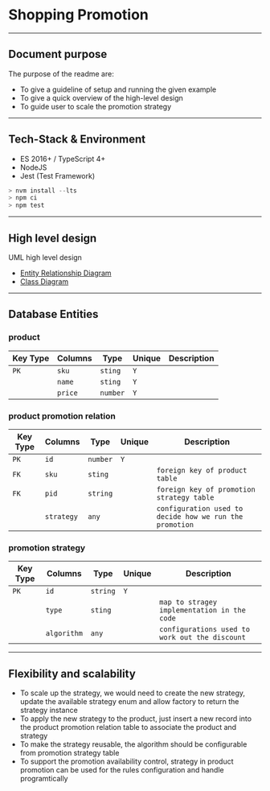 # Shopping Promotion
***
## Document purpose

The purpose of the readme are:

* To give a guideline of setup and running the given example
* To give a quick overview of the high-level design
* To guide user to scale the promotion strategy 

***
## Tech-Stack & Environment
* ES 2016+ / TypeScript 4+
* NodeJS
* Jest (Test Framework)

```javascript
> nvm install --lts
> npm ci
> npm test
```
***
## High level design
UML high level design
* [Entity Relationship Diagram](./assets/retail-promotion-er.jpg)
* [Class Diagram](./assets/retail-promotion-class-diagram.jpg)
***
## Database Entities 
### product

| Key Type | Columns | Type | Unique | Description |
| ---| --- | --- |  --- | --- |
| `PK` | `sku` | `sting` | `Y` |
|  | `name` | `sting` | `Y` |
|  | `price` | `number` | `Y` |

### product promotion relation
| Key Type | Columns | Type | Unique | Description |
| ---| --- | --- |  --- | --- |
| `PK` | `id` | `number` | `Y` | 
| `FK` | `sku` | `sting` |  | `foreign key of product table` |
| `FK` | `pid` | `string` |  | `foreign key of promotion strategy table` |
|  | `strategy` | `any` |  | `configuration used to decide how we run the promotion` |

### promotion strategy
| Key Type | Columns | Type | Unique | Description |
| ---| --- | --- |  --- | --- |
| `PK` | `id` | `string` | `Y` |
|  | `type` | `sting` |  | `map to stragey implementation in the code` |
|  | `algorithm` | `any` |  | `configurations used to work out the discount` |

***
## Flexibility and scalability
* To scale up the strategy, we would need to create the new strategy, update the available strategy enum and allow 
factory to return the strategy instance
* To apply the new strategy to the product, just insert a new record into the product promotion relation table to associate
the product and strategy
* To make the strategy reusable, the algorithm should be configurable from promotion strategy table
* To support the promotion availability control, strategy in product promotion can be used for the rules configuration and handle programtically